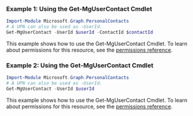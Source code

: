 ### Example 1: Using the Get-MgUserContact Cmdlet
```powershell
Import-Module Microsoft.Graph.PersonalContacts
# A UPN can also be used as -UserId.
Get-MgUserContact -UserId $userId -ContactId $contactId
```
This example shows how to use the Get-MgUserContact Cmdlet.
To learn about permissions for this resource, see the [permissions reference](/graph/permissions-reference).
### Example 2: Using the Get-MgUserContact Cmdlet
```powershell
Import-Module Microsoft.Graph.PersonalContacts
# A UPN can also be used as -UserId.
Get-MgUserContact -UserId $userId
```
This example shows how to use the Get-MgUserContact Cmdlet.
To learn about permissions for this resource, see the [permissions reference](/graph/permissions-reference).
